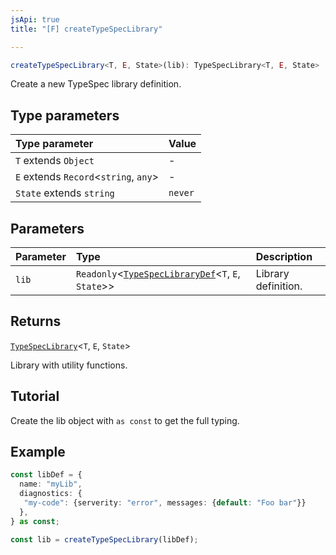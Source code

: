 ```yaml
---
jsApi: true
title: "[F] createTypeSpecLibrary"

---
```

```ts
createTypeSpecLibrary<T, E, State>(lib): TypeSpecLibrary<T, E, State>
```

Create a new TypeSpec library definition.

## Type parameters

| Type parameter | Value |
| :------ | :------ |
| `T` extends `Object` | - |
| `E` extends `Record`<`string`, `any`\> | - |
| `State` extends `string` | `never` |

## Parameters

| Parameter | Type | Description |
| :------ | :------ | :------ |
| `lib` | `Readonly`<[`TypeSpecLibraryDef`](../interfaces/TypeSpecLibraryDef.md)<`T`, `E`, `State`\>\> | Library definition. |

## Returns

[`TypeSpecLibrary`](../interfaces/TypeSpecLibrary.md)<`T`, `E`, `State`\>

Library with utility functions.

## Tutorial

Create the lib object with `as const` to get the full typing.

## Example

```ts
const libDef = {
  name: "myLib",
  diagnostics: {
   "my-code": {serverity: "error", messages: {default: "Foo bar"}}
  },
} as const;

const lib = createTypeSpecLibrary(libDef);
```
